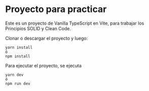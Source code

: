 # Proyecto para practicar

Este es un proyecto de Vanilla TypeScript en Vite, para trabajar los Principios SOLID y Clean Code.

Clonar o descargar el proyecto y luego:

```
yarn install
ó
npm install
```

Para ejecutar el proyecto, se  ejecuta
```
yarn dev
ó
npm run dev
```